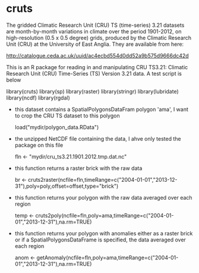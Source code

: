 # cruts

The gridded Climatic Research Unit (CRU) TS (time-series) 3.21 datasets are month-by-month variations in climate over the period 1901-2012, on high-resolution (0.5 x 0.5 degree) grids, produced by the Climatic Research Unit (CRU) at the University of East Anglia.  They are available from here:

http://catalogue.ceda.ac.uk/uuid/ac4ecbd554d0dd52a9b575d9666dc42d

This is an R package for reading in and manipulating CRU TS3.21: Climatic Research Unit (CRU) Time-Series (TS) Version 3.21 data. A test script is below

library(cruts)
library(sp)
library(raster)
library(stringr)
library(lubridate)
library(ncdf)
library(rgdal)

* this dataset contains a SpatialPolygonsDataFram polygon 'ama', I want to crop the CRU TS dataset to this polygon
    
    load("mydir/polygon_data.RData") 

* the unzipped NetCDF file containing the data, I ahve only tested the package on this file
    
    fln <- "mydir/cru_ts3.21.1901.2012.tmp.dat.nc"

* this function returns a raster brick with the raw data
    
    br <- cruts2raster(ncfile=fln,timeRange=c("2004-01-01","2013-12-31"),poly=poly,offset=offset,type="brick")

* this function returns your polygon with the raw data averaged over each region
        
    temp <- cruts2poly(ncfile=fln,poly=ama,timeRange=c("2004-01-01","2013-12-31"),na.rm=TRUE)

* this function returns your polygon with anomalies either as a raster brick or if a SpatialPolygonsDataFrame is specified, the data averaged over each region
        
    anom <- getAnomaly(ncfile=fln,poly=ama,timeRange=c("2004-01-01","2013-12-31"),na.rm=TRUE)
